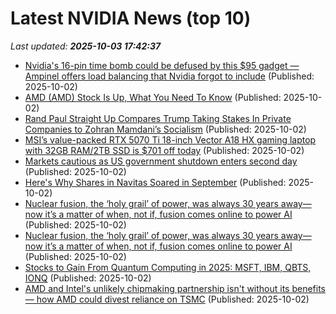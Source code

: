 # Latest NVIDIA News (top 10)
_Last updated: **2025-10-03 17:42:37**_

- [Nvidia's 16-pin time bomb could be defused by this $95 gadget — Ampinel offers load balancing that Nvidia forgot to include](https://www.tomshardware.com/pc-components/gpus/nvidias-16-pin-time-bomb-could-be-defused-by-this-usd95-gadget-ampinel-offers-load-balancing-that-nvidia-forgot-to-include) (Published: 2025-10-02)
- [AMD (AMD) Stock Is Up, What You Need To Know](https://finance.yahoo.com/news/amd-amd-stock-know-172042259.html) (Published: 2025-10-02)
- [Rand Paul Straight Up Compares Trump Taking Stakes In Private Companies to Zohran Mamdani’s Socialism](https://www.mediaite.com/politics/rand-paul-straight-up-compares-trump-taking-stakes-in-private-companies-to-zohran-mamdanis-socialism/) (Published: 2025-10-02)
- [MSI’s value-packed RTX 5070 Ti 18-inch Vector A18 HX gaming laptop with 32GB RAM/2TB SSD is $701 off today](http://9to5toys.com/2025/10/02/msi-rtx-5070-ti-18-inch-vector-a18-hx-gaming-laptop-701-off/) (Published: 2025-10-02)
- [Markets cautious as US government shutdown enters second day](https://www.irishtimes.com/business/2025/10/02/markets-cautious-as-us-government-shutdown-enters-second-day/) (Published: 2025-10-02)
- [Here's Why Shares in Navitas Soared in September](https://biztoc.com/x/85c7f5a697b7381a) (Published: 2025-10-02)
- [Nuclear fusion, the ‘holy grail’ of power, was always 30 years away—now it’s a matter of when, not if, fusion comes online to power AI](https://fortune.com/2025/10/02/nuclear-fusion-online-commercial-ai-power/) (Published: 2025-10-02)
- [Nuclear fusion, the ‘holy grail’ of power, was always 30 years away—now it’s a matter of when, not if, fusion comes online to power AI](https://finance.yahoo.com/news/nuclear-fusion-holy-grail-power-170000773.html) (Published: 2025-10-02)
- [Stocks to Gain From Quantum Computing in 2025: MSFT, IBM, QBTS, IONQ](https://finance.yahoo.com/news/stocks-gain-quantum-computing-2025-170000383.html) (Published: 2025-10-02)
- [AMD and Intel's unlikely chipmaking partnership isn't without its benefits — how AMD could divest reliance on TSMC](https://www.tomshardware.com/tech-industry/semiconductors/amd-in-early-talks-to-use-ifs) (Published: 2025-10-02)
